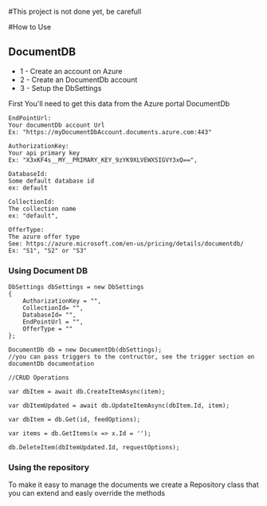 #This project is not done yet, be carefull

#How to Use

## DocumentDB

* 1 - Create an account on Azure
* 2 - Create an DocumentDb account
* 3 - Setup the DbSettings

First You'll need to get this data from the Azure portal DocumentDb

``` 
EndPointUrl: 
Your documentDb account Url
Ex: "https://myDocumentDbAccount.documents.azure.com:443"
```

``` 
AuthorizationKey: 
Your api primary key
Ex: "X3xKF4s__MY__PRIMARY_KEY_9zYK9XLVEWXSIGVY3xQ==",
```

``` 
DatabaseId:
Some default database id 
ex: default
```

``` 
CollectionId: 
The collection name
ex: "default",
```

``` 
OfferType: 
The azure offer type
See: https://azure.microsoft.com/en-us/pricing/details/documentdb/
Ex: "S1", "S2" or "S3"
```


### Using Document DB

```
DbSettings dbSettings = new DbSettings
{
    AuthorizationKey = "",
    CollectionId= "",
    DatabaseId= "",
    EndPointUrl = "",
    OfferType = ""
};

DocumentDb db = new DocumentDb(dbSettings); 
//you can pass triggers to the contructor, see the trigger section on documentDb documentation

//CRUD Operations

var dbItem = await db.CreateItemAsync(item);

var dbItemUpdated = await db.UpdateItemAsync(dbItem.Id, item);

var dbItem = db.Get(id, feedOptions);

var items = db.GetItems(x => x.Id = '');

db.DeleteItem(dbItemUpdated.Id, requestOptions);

```

### Using the repository

To make it easy to manage the documents we create a Repository class that you can extend and easly override the methods

